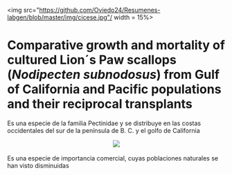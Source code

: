 
<img src="https://github.com/Oviedo24/Resumenes-labgen/blob/master/img/cicese.jpg"/ width = 15%>
# Comparative growth and mortality of cultured Lion´s Paw scallops (*Nodipecten subnodosus*) from Gulf of California and Pacific populations and their reciprocal transplants

Es una especie de la familia Pectinidae y se distribuye en las costas occidentales del sur de la península de B. C. y el golfo de California

<center><img src="http://www.conchology.be/images/Label/320000sup/322816.jpg"/ width = 50%> </center>

Es una especie de importancia comercial, cuyas poblaciones naturales se han visto disminuidas 
